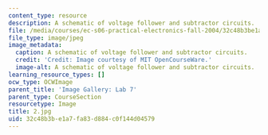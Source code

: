 ```yaml
---
content_type: resource
description: A schematic of voltage follower and subtractor circuits.
file: /media/courses/ec-s06-practical-electronics-fall-2004/32c48b3be1a7fa83d884c0f144d04579_2.jpg
file_type: image/jpeg
image_metadata:
  caption: A schematic of voltage follower and subtractor circuits.
  credit: 'Credit: Image courtesy of MIT OpenCourseWare.'
  image-alt: A schematic of voltage follower and subtractor circuits.
learning_resource_types: []
ocw_type: OCWImage
parent_title: 'Image Gallery: Lab 7'
parent_type: CourseSection
resourcetype: Image
title: 2.jpg
uid: 32c48b3b-e1a7-fa83-d884-c0f144d04579
---
```

